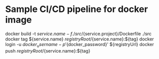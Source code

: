 # Sample CI/CD pipeline for docker image

docker build -t ${service.name} -f ./src/${service.project}/Dockerfile ./src
docker tag ${service.name} ${registryRoot}/${service.name}:${tag}
docker login -u ${docker_username} -p '${docker_password}' ${registryUrl}
docker push ${registryRoot}/${service.name}:${tag}
